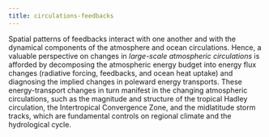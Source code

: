 ```yaml
---
title: circulations-feedbacks 
---
```


<!-- A 75-100 word paragraph describing the motivation behind these projects -->

Spatial patterns of feedbacks interact with one another and with the dynamical components of the atmosphere and ocean circulations. Hence, a valuable perspective on changes in *large-scale atmospheric circulations* is afforded by decomposing the atmospheric energy budget into energy flux changes (radiative forcing, feedbacks, and ocean heat uptake) and diagnosing the implied changes in poleward energy transports. These energy-transport changes in turn manifest in the changing atmospheric circulations, such as the magnitude and structure of the tropical Hadley circulation, the Intertropical Convergence Zone, and the midlatitude storm tracks, which are fundamental controls on regional climate and the hydrological cycle. 


